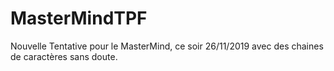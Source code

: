 # MasterMindTPF

Nouvelle Tentative pour le MasterMind, ce soir 26/11/2019 avec des chaines de caractères sans doute.